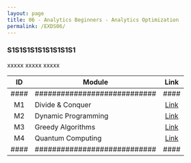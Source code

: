 ```yaml
---
layout: page
title: 06 - Analytics Beginners - Analytics Optimization
permalink: /EXDS06/
---
```


<h3>S1S1S1S1S1S1S1S1S1</h3>

xxxxx xxxxx xxxxx

| ID | Module                     |Link|
|:--:|----------------------------|:--:|
|####|############################|####|
| M1 | Divide & Conquer           |[Link](/03-MSDS-Courses/MSDS03/M1/)|
| M2 | Dynamic Programming        |[Link](/03-MSDS-Courses/MSDS03/M2/)|
| M3 | Greedy Algorithms          |[Link](/03-MSDS-Courses/MSDS03/M3/)|
| M4 | Quantum Computing          |[Link](/03-MSDS-Courses/MSDS03/M4/)|
|####|############################|####|

